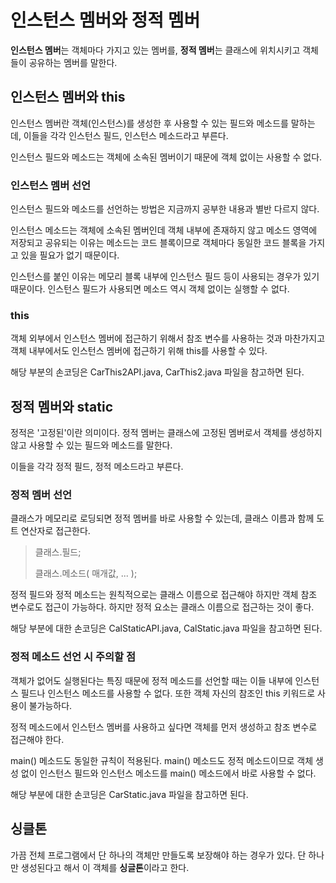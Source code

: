 # 인스턴스 멤버와 정적 멤버
**인스턴스 멤버**는 객체마다 가지고 있는 멤버를, **정적 멤버**는 클래스에 위치시키고 객체들이 공유하는 멤버를 말한다.

## 인스턴스 멤버와 this
인스턴스 멤버란 객체(인스턴스)를 생성한 후 사용할 수 있는 필드와 메소드를 말하는데, 이들을 각각 인스턴스 필드, 인스턴스 메소드라고 부른다.

인스턴스 필드와 메소드는 객체에 소속된 멤버이기 때문에 객체 없이는 사용할 수 없다.

### 인스턴스 멤버 선언
인스턴스 필드와 메소드를 선언하는 방법은 지금까지 공부한 내용과 별반 다르지 않다.

인스턴스 메소드는 객체에 소속된 멤버인데 객체 내부에 존재하지 않고 메소드 영역에 저장되고 공유되는 이유는 메소드는 코드 블록이므로 객체마다 동일한 코드 블록을 가지고 있을 필요가 없기 때문이다.

인스턴스를 붙인 이유는 메모리 블록 내부에 인스턴스 필드 등이 사용되는 경우가 있기 때문이다. 인스턴스 필드가 사용되면 메소드 역시 객체 없이는 실행할 수 없다.

### this
객체 외부에서 인스턴스 멤버에 접근하기 위해서 참조 변수를 사용하는 것과 마찬가지고 객체 내부에서도 인스턴스 멤버에 접근하기 위해 this를 사용할 수 있다.

해당 부분의 손코딩은 CarThis2API.java, CarThis2.java 파일을 참고하면 된다.

## 정적 멤버와 static
정적은 '고정된'이란 의미이다. 정적 멤버는 클래스에 고정된 멤버로서 객체를 생성하지 않고 사용할 수 있는 필드와 메소드를 말한다.

이들을 각각 정적 필드, 정적 메소드라고 부른다.

### 정적 멤버 선언
클래스가 메모리로 로딩되면 정적 멤버를 바로 사용할 수 있는데, 클래스 이름과 함께 도트 연산자로 접근한다.

> 클래스.필드;
>
> 클래스.메소드( 매개값, ... );

정적 필드와 정적 메소드는 원칙적으로는 클래스 이름으로 접근해야 하지만 객체 참조 변수로도 접근이 가능하다. 하지만 정적 요소는 클래스 이름으로 접근하는 것이 좋다.

해당 부분에 대한 손코딩은 CalStaticAPI.java, CalStatic.java 파일을 참고하면 된다.

### 정적 메소드 선언 시 주의할 점
객체가 없어도 실행된다는 특징 때문에 정적 메소드를 선언할 때는 이들 내부에 인스턴스 필드나 인스턴스 메소드를 사용할 수 없다. 또한 객체 자신의 참조인 this 키워드로 사용이 불가능하다.

정적 메소드에서 인스턴스 멤버를 사용하고 싶다면 객체를 먼저 생성하고 참조 변수로 접근해야 한다.

main() 메소드도 동일한 규칙이 적용된다. main() 메소드도 정적 메소드이므로 객체 생성 없이 인스턴스 필드와 인스턴스 메소드를 main() 메소드에서 바로 사용할 수 없다.

해당 부분에 대한 손코딩은 CarStatic.java 파일을 참고하면 된다.

## 싱클톤
가끔 전체 프로그램에서 단 하나의 객체만 만들도록 보장해야 하는 경우가 있다. 단 하나만 생성된다고 해서 이 객체를 **싱글톤**이라고 한다.
